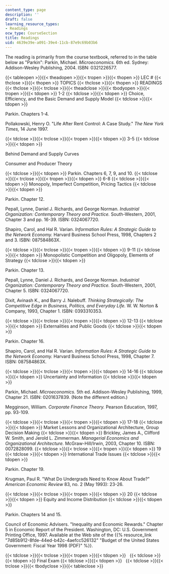 ```yaml
---
content_type: page
description: ''
draft: false
learning_resource_types:
- Readings
ocw_type: CourseSection
title: Readings
uid: 4639e39e-a091-39e4-11cb-87e9c69b03b6
---
```

The reading is primarily from the course textbook, referred to in the table below as "Parkin": Parkin, Michael. *Microeconomics.* 6th ed. Sydney: Addison-Wesley Publishing, 2004. ISBN: 0321226577.

{{< tableopen >}}{{< theadopen >}}{{< tropen >}}{{< thopen >}}
LEC #
{{< thclose >}}{{< thopen >}}
TOPICS
{{< thclose >}}{{< thopen >}}
READINGS
{{< thclose >}}{{< trclose >}}{{< theadclose >}}{{< tbodyopen >}}{{< tropen >}}{{< tdopen >}}
1-2
{{< tdclose >}}{{< tdopen >}}
Choice, Efficiency, and the Basic Demand and Supply Model
{{< tdclose >}}{{< tdopen >}}

Parkin. Chapters 1-4.

Pollakowski, Henry O. "Life After Rent Control: A Case Study." *The New York Times,* 14 June 1997.

{{< tdclose >}}{{< trclose >}}{{< tropen >}}{{< tdopen >}}
3-5
{{< tdclose >}}{{< tdopen >}}

Behind Demand and Supply Curves

Consumer and Producer Theory

{{< tdclose >}}{{< tdopen >}}
Parkin. Chapters 6, 7, 9, and 10.
{{< tdclose >}}{{< trclose >}}{{< tropen >}}{{< tdopen >}}
6-8
{{< tdclose >}}{{< tdopen >}}
Monopoly, Imperfect Competition, Pricing Tactics
{{< tdclose >}}{{< tdopen >}}

Parkin. Chapter 12.

Pepall, Lynne, Daniel J. Richards, and George Norman. *Industrial Organization: Contemporary Theory and Practice.* South-Western, 2001, Chapter 3 and pp. 16-39. ISBN: 0324067720.

Shapiro, Carol, and Hal R. Varian. *Information Rules: A Strategic Guide to the Network Economy.* Harvard Business School Press, 1998, Chapters 2 and 3. ISBN: 087584863X.

{{< tdclose >}}{{< trclose >}}{{< tropen >}}{{< tdopen >}}
9-11
{{< tdclose >}}{{< tdopen >}}
Monopolistic Competition and Oligopoly, Elements of Strategy
{{< tdclose >}}{{< tdopen >}}

Parkin. Chapter 13.

Pepall, Lynne, Daniel J. Richards, and George Norman. *Industrial Organization: Contemporary Theory and Practice.* South-Western, 2001, Chapter 5. ISBN: 0324067720.

Dixit, Avinash K., and Barry J. Nalebuff. *Thinking Strategically: The Competitive Edge in Business, Politics, and Everyday Life.* W. W. Norton & Company, 1993, Chapter 1. ISBN: 0393310353.

{{< tdclose >}}{{< trclose >}}{{< tropen >}}{{< tdopen >}}
12-13
{{< tdclose >}}{{< tdopen >}}
Externalities and Public Goods
{{< tdclose >}}{{< tdopen >}}

Parkin. Chapter 16.

Shapiro, Carol, and Hal R. Varian. *Information Rules: A Strategic Guide to the Network Economy.* Harvard Business School Press, 1998, Chapter 7. ISBN: 087584863X.

{{< tdclose >}}{{< trclose >}}{{< tropen >}}{{< tdopen >}}
14-16
{{< tdclose >}}{{< tdopen >}}
Uncertainty and Information
{{< tdclose >}}{{< tdopen >}}

Parkin, Michael. *Microeconomics.* 5th ed. Addison-Wesley Publishing, 1999, Chapter 21. ISBN: 0201637839. (Note the different edition.)

Megginson, William. *Corporate Finance Theory.* Pearson Education, 1997, pp. 93-109.

{{< tdclose >}}{{< trclose >}}{{< tropen >}}{{< tdopen >}}
17-18
{{< tdclose >}}{{< tdopen >}}
Market Lessons and Organizational Architecture, Group Decision Making
{{< tdclose >}}{{< tdopen >}}
Brickley, James A., Clifford W. Smith, and Jerold L. Zimmerman. *Managerial Economics and Organizational Architecture.* McGraw-Hill/Irwin, 2003, Chapter 10. ISBN: 0072828099.
{{< tdclose >}}{{< trclose >}}{{< tropen >}}{{< tdopen >}}
19
{{< tdclose >}}{{< tdopen >}}
International Trade Issues
{{< tdclose >}}{{< tdopen >}}

Parkin. Chapter 19.

Krugman, Paul R. "What Do Undergrads Need to Know About Trade?" *American Economic Review* 83, no. 2 (May 1993): 23-26.

{{< tdclose >}}{{< trclose >}}{{< tropen >}}{{< tdopen >}}
20
{{< tdclose >}}{{< tdopen >}}
Equity and Income Distribution
{{< tdclose >}}{{< tdopen >}}

Parkin. Chapters 14 and 15.

Council of Economic Advisers. "Inequality and Economic Rewards." Chapter 5 in Economic Report of the President. Washington, DC: U.S. Government Printing Office, 1997. Available at the Web site of the {{% resource_link "7d85b912-8fde-44ed-b42c-4aefcc526132" "Budget of the United States Government: Fiscal Year 1998 (PDF)" %}}.

{{< tdclose >}}{{< trclose >}}{{< tropen >}}{{< tdopen >}}
 
{{< tdclose >}}{{< tdopen >}}
Final Exam
{{< tdclose >}}{{< tdopen >}}
 
{{< tdclose >}}{{< trclose >}}{{< tbodyclose >}}{{< tableclose >}}